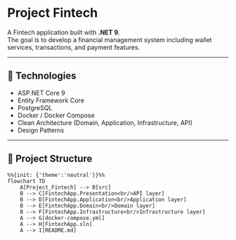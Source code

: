 # Project Fintech

A Fintech application built with **.NET 9**.  
The goal is to develop a financial management system including wallet services, transactions, and payment features.

---

## 🚀 Technologies

- ASP.NET Core 9
- Entity Framework Core
- PostgreSQL
- Docker / Docker Compose
- Clean Architecture (Domain, Application, Infrastructure, API)
- Design Patterns

---

## 📂 Project Structure

```mermaid
%%{init: {'theme':'neutral'}}%%
flowchart TD
    A[Project_Fintech] --> B[src]
    B --> C[FintechApp.Presentation<br/>API layer]
    B --> D[FintechApp.Application<br/>Application layer]
    B --> E[FintechApp.Domain<br/>Domain layer]
    B --> F[FintechApp.Infrastructure<br/>Infrastructure layer]
    A --> G[docker-compose.yml]
    A --> H[FintechApp.sln]
    A --> I[README.md]

